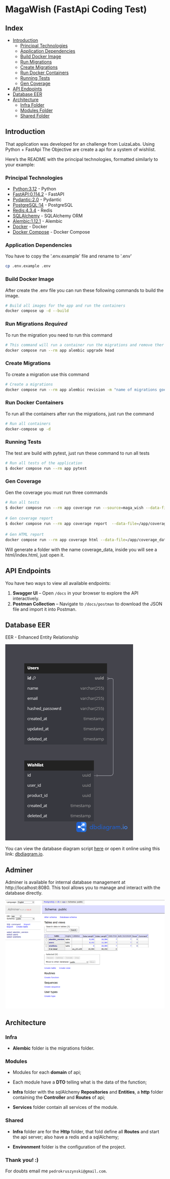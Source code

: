 # MagaWish (FastApi Coding Test)

## Index

- [Introduction](https://github.com/PedroKruszynski/MagaWish#introduction)
  - [Principal Technologies](https://github.com/PedroKruszynski/MagaWish#principal-technologies)
  - [Application Dependencies](https://github.com/PedroKruszynski/MagaWish#application-dependencies)
  - [Build Docker Image](https://github.com/PedroKruszynski/MagaWish#build-docker-image)
  - [Run Migrations](https://github.com/PedroKruszynski/MagaWish#run-migrations-required)
  - [Create Migrations](https://github.com/PedroKruszynski/MagaWish#create-migrations)
  - [Run Docker Containers](https://github.com/PedroKruszynski/MagaWish#run-docker-containers)
  - [Running Tests](https://github.com/PedroKruszynski/MagaWish#running-tests)
  - [Gen Coverage](https://github.com/PedroKruszynski/MagaWish#gen-coverage)
- [API Endpoints](https://github.com/PedroKruszynski/MagaWish#api-endpoints)
- [Database EER](https://github.com/PedroKruszynski/MagaWish#database-err)
- [Architecture](https://github.com/PedroKruszynski/MagaWish#Architecture)
  - [Infra Folder](https://github.com/PedroKruszynski/MagaWish#infra)
  - [Modules Folder](https://github.com/PedroKruszynski/MagaWish#modules)
  - [Shared Folder](https://github.com/PedroKruszynski/MagaWish#shared)

## Introduction

That application was developed for an challenge from LuizaLabs. Using Python + FastApi
The Objective are create a api for a system of wishlist.

Here’s the README with the principal technologies, formatted similarly to your example:

### Principal Technologies

- [Python:3.12](https://www.python.org/downloads/release/python-3120/) - Python
- [FastAPI:0.114.2](https://fastapi.tiangolo.com/) - FastAPI
- [Pydantic:2.0](https://pydantic-docs.helpmanual.io/) - Pydantic
- [PostgreSQL:14](https://www.postgresql.org/) - PostgreSQL
- [Redis:4.3.4](https://redis.io/) - Redis
- [SQLAlchemy](https://www.sqlalchemy.org/) - SQLAlchemy ORM
- [Alembic:1.12.1](https://alembic.sqlalchemy.org/en/latest/) - Alembic
- [Docker](https://www.docker.com/) - Docker
- [Docker Compose](https://docs.docker.com/compose/) - Docker Compose

### Application Dependencies

You have to copy the '.env.example' file and rename to '.env'

``` bash
cp .env.example .env
```

### Build Docker Image

After create the .env file you can run these following commands to build the image.

``` bash
# Build all images for the app and run the containers
docker compose up -d --build
```

### Run Migrations *Required*

To run the migration you need to run this command

``` bash
# This command will run a container run the migrations and remove ther container after finish
docker compose run --rm app alembic upgrade head
```

### Create Migrations

To create a migration use this command

``` bash
# Create a migrations
docker compose run --rm app alembic revision -m "name of migrations goes here"
```

### Run Docker Containers

To run all the containers after run the migrations, just run the command

``` bash
# Run all containers
docker-compose up -d
```

### Running Tests

The test are build with pytest, just run these command to run all tests

``` bash
# Run all tests of the application
$ docker compose run --rm app pytest
```

### Gen Coverage

Gen the coverage you must run three commands

``` bash
# Run all tests
$ docker compose run --rm app coverage run --source=maga_wish --data-file=/app/coverage_data/.coverage -m pytest

# Gen coverage report
$ docker compose run --rm app coverage report  --data-file=/app/coverage_data/.coverage --show-missing

# Gen HTML report
docker compose run --rm app coverage html --data-file=/app/coverage_data/.coverage -d /app/coverage_data/html
```

Will generate a folder with the name coverage_data, inside you will see a html/index.html, just open it.

## API Endpoints

You have two ways to view all available endpoints:

1. **Swagger UI** – Open `/docs` in your browser to explore the API interactively.
2. **Postman Collection** – Navigate to `/docs/postman` to download the JSON file and import it into Postman.

## Database EER

EER - Enhanced Entity Relationship

![Database Diagram](./docs/database/eer.png)

You can view the database diagram script [here](./docs/database/dbdiagram.io.sql.sql) or open it online using this link: [dbdiagram.io](https://dbdiagram.io/d/MagaWish-67d4ca4375d75cc844282a27).

## Adminer

Adminer is available for internal database management at http://localhost:8080. This tool allows you to manage and interact with the database directly.

![Adminer](./docs/adminer/adminer.png)

## Architecture

### Infra

- **Alembic** folder is the migrations folder.

### Modules

- Modules for each **domain** of api;

- Each module have a **DTO** telling what is the data of the function;

- **Infra** folder with the sqlAlchemy **Repositories** and **Entities**, a **http** folder containing the **Controller** and **Routes** of api;

- **Services** folder contain all services of the module.

### Shared

- **Infra** folder are for the **Http** folder, that fold define all **Routes** and start the api server; also have a redis and a sqlAlchemy;

- **Environment** folder is the configuration of the project.

### Thank you! :)

For doubts email me `pedrokruszynski@gmail.com`.
